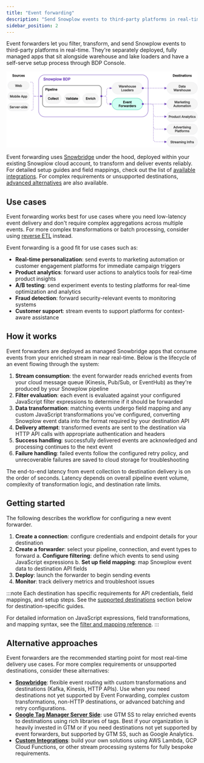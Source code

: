 ```yaml
---
title: "Event forwarding"
description: "Send Snowplow events to third-party platforms in real-time using Snowplows's managed event forwarding solution with built-in filtering, field mapping, and JavaScript transformations."
sidebar_position: 2
---
```


Event forwarders let you filter, transform, and send Snowplow events to third-party platforms in real-time. They're separately deployed, fully managed apps that sit alongside warehouse and lake loaders and have a self-serve setup process through BDP Console.

![](./images/event-forwarding-diagram.drawio.svg)

Event forwarding uses [Snowbridge](/docs/destinations/forwarding-events/snowbridge/index.md) under the hood, deployed within your existing Snowplow cloud account, to transform and deliver events reliably. For detailed setup guides and field mappings, check out the list of [available integrations](/docs/destinations/forwarding-events/integrations/index.md). For complex requirements or unsupported destinations, [advanced alternatives](#alternative-approaches) are also available.

## Use cases

Event forwarding works best for use cases where you need low-latency event delivery and don't require complex aggregations across multiple events. For more complex transformations or batch processing, consider using [reverse ETL](/docs/destinations/reverse-etl/) instead.

Event forwarding is a good fit for use cases such as:

- **Real-time personalization**: send events to marketing automation or customer engagement platforms for immediate campaign triggers
- **Product analytics**: forward user actions to analytics tools for real-time product insights
- **A/B testing**: send experiment events to testing platforms for real-time optimization and analytics
- **Fraud detection**: forward security-relevant events to monitoring systems
- **Customer support**: stream events to support platforms for context-aware assistance

## How it works

Event forwarders are deployed as managed Snowbridge apps that consume events from your enriched stream in near real-time. Below is the lifecycle of an event flowing through the system:

1. **Stream consumption**: the event forwarder reads enriched events from your cloud message queue (Kinesis, Pub/Sub, or EventHub) as they're produced by your Snowplow pipeline
2. **Filter evaluation**: each event is evaluated against your configured JavaScript filter expressions to determine if it should be forwarded
3. **Data transformation**: matching events undergo field mapping and any custom JavaScript transformations you've configured, converting Snowplow event data into the format required by your destination API
4. **Delivery attempt**: transformed events are sent to the destination via HTTP API calls with appropriate authentication and headers
5. **Success handling**: successfully delivered events are acknowledged and processing continues to the next event
6. **Failure handling**: failed events follow the configured retry policy, and unrecoverable failures are saved to cloud storage for troubleshooting

The end-to-end latency from event collection to destination delivery is on the order of seconds. Latency depends on overall pipeline event volume, complexity of transformation logic, and destination rate limits.

## Getting started

The following describes the workflow for configuring a new event forwarder.

1. **Create a connection**: configure credentials and endpoint details for your destination
2. **Create a forwarder**: select your pipeline, connection, and event types to forward
    a. **Configure filtering**: define which events to send using JavaScript expressions
    b. **Set up field mapping**: map Snowplow event data to destination API fields
5. **Deploy**: launch the forwarder to begin sending events
6. **Monitor**: track delivery metrics and troubleshoot issues

:::note
Each destination has specific requirements for API credentials, field mappings, and setup steps. See the [supported destinations](#supported-destinations) section below for destination-specific guides.

For detailed information on JavaScript expressions, field transformations, and mapping syntax, see the [filter and mapping reference](/docs/destinations/forwarding-events/reference/index.md).
:::

## Alternative approaches

Event forwarders are the recommended starting point for most real-time delivery use cases. For more complex requirements or unsupported destinations, consider these alternatives:

- **[Snowbridge](/docs/destinations/forwarding-events/snowbridge/index.md)**: flexible event routing with custom transformations and destinations (Kafka, Kinesis, HTTP APIs). Use when you need destinations not yet supported by Event Forwarding, complex custom transformations, non-HTTP destinations, or advanced batching and retry configurations.
- **[Google Tag Manager Server Side](/docs/destinations/forwarding-events/google-tag-manager-server-side/index.md)**: use GTM SS to relay enriched events to destinations using rich libraries of tags. Best if your organization is heavily invested in GTM or if you need destinations not yet supported by event forwarders, but supported by GTM SS, such as Google Analytics.
- **[Custom Integrations](/docs/destinations/forwarding-events/custom-integrations/index.md)**: build your own solutions using AWS Lambda, GCP Cloud Functions, or other stream processing systems for fully bespoke requirements.

